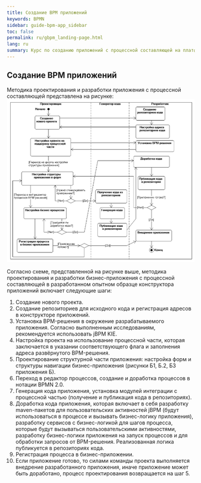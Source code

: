 ```yaml
---
title: Создание BPM приложений
keywords: BPMN
sidebar: guide-bpm-app_sidebar
toc: false
permalink: ru/gbpm_landing-page.html
lang: ru
summary: Курс по созданию приложений с процессной составляющей на платформе Flexberry.
---
```


## Создание BPM приложений

Методика проектирования и разработки приложения с процессной составляющей представлена на рисунке:  
![](/images/pages/guides/flexberry-bpm/method-designing-developing-application-process.png)

Согласно схеме, представленной на рисунке выше, методика проектирования и разработки бизнес-приложения с процессной составляющей в разработанном опытном образце конструктора приложений включает следующие шаги:
1.	Создание нового проекта.
2.	Создание репозиториев для исходного кода и регистрация адресов в конструкторе приложений.
3.	Установка BPM-решения в окружение разрабатываемого приложения. Согласно выполненным исследованиям, рекомендуется использовать jBPM KIE.
4.	Настройка проекта на использование процессной части, которая заключается в указании соответствующего флага и заполнения адреса развёрнутого BPM-решения.
5.	Проектирование структурной части приложения: настройка форм и структуры навигации бизнес-приложения (рисунки Б1, Б.2, Б3 приложения Б).
6.	Переход в редактор процессов, создание и доработка процессов в нотации BPMN 2.0.
7.	Генерация кода приложения, установка модулей интеграции с процессной частью (получение и публикация кода в репозиториях).
8.	Доработка кода приложения, которая включает в себя разработку maven-пакетов для пользовательских активностей jBPM (будут использоваться в процессе и вызывать бизнес-логику приложения), разработку сервисов с бизнес-логикой для шагов процесса, которые будут вызываться пользовательскими активностями, разработку бизнес-логики приложения на запуск процессов и для обработки запросов от BPM-решения. Реализованная логика публикуется в репозиториях кода.
9.	Регистрация процесса в бизнес-приложении.
10.	Если приложение готово, то силами команды проекта выполняется внедрение разработанного приложения, иначе приложение может быть доработано, процесс проектирования возвращается на шаг 5.
